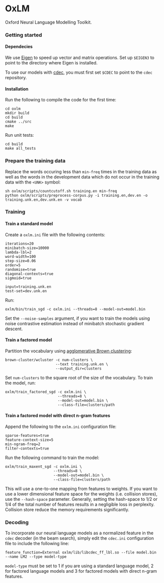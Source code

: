 OxLM
====

Oxford Neural Language Modelling Toolkit.

### Getting started

#### Dependecies

We use [Eigen](http://eigen.tuxfamily.org/index.php?title=Main_Page) to speed up vector and matrix operations. Set up `$EIGEN3` to point to the directory where Eigen is installed.

To use our models with [cdec](http://www.cdec-decoder.org/), you must first set `$CDEC` to point to the `cdec` repository.

#### Installation

Run the following to compile the code for the first time:

    cd oxlm
    mkdir build
    cd build
    cmake ../src
    make

Run unit tests:

    cd build
    make all_tests

### Prepare the training data

Replace the words occuring less than `min-freq` times in the training data as well as the words in the development data which do not occur in the training data with the `<UNK>` symbol:

    sh oxlm/scripts/countcutoff.sh training.en min-freq
    python oxlm/scripts/preprocess-corpus.py -i training.en,dev.en -o training.unk.en,dev.unk.en -v vocab

### Training

#### Train a standard model

Create a `oxlm.ini` file with the following contents:

    iterations=20
    minibatch-size=10000
    lambda-lbl=2
    word-width=100
    step-size=0.06
    order=5
    randomise=true
    diagonal-contexts=true
    sigmoid=true

    input=training.unk.en
    test-set=dev.unk.en

Run:

    oxlm/bin/train_sgd -c oxlm.ini --threads=8 --model-out=model.bin

Set the `--noise-samples` argument, if you want to train the models using noise contrastive estimation instead of minibatch stochastic gradient descent.

#### Train a factored model

Partition the vocabulary using [agglomerative Brown clustering](https://github.com/percyliang/brown-cluster):

    brown-cluster/wcluster -c num-clusters \
                           --text training.unk.en \
                           --output_dir=clusters

Set `num-clusters` to the square root of the size of the vocabulary. To train the model, run:

    oxlm/train_factored_sgd -c oxlm.ini \
                            --threads=8 \
                            --model-out=model.bin \
                            --class-file=clusters/path

#### Train a factored model with direct n-gram features

Append the following to the `oxlm.ini` configuration file:

    sparse-features=true
    feature-context-size=5
    min-ngram-freq=2
    filter-contexts=true

Run the following command to train the model:

    oxlm/train_maxent_sgd -c oxlm.ini \
                          --threads=8 \
                          --model-out=model.bin \
                          --class-file=clusters/path

This will use a one-to-one mapping from features to weights. If you want to use a lower dimensional feature space for the weights (i.e. collision stores), use the `--hash-space` parameter. Generally, setting the hash-space to 1/2 or 1/4 of the total number of features results in a negligible loss in perplexity. Collision store reduce the memory requirements significantly.

### Decoding

To incorporate our neural language models as a normalized feature in the `cdec` decoder (in the beam search), simply edit the `cdec.ini` configuration file to include the following line:

    feature_function=External oxlm/lib/libcdec_ff_lbl.so --file model.bin --name LM2 --type model-type

`model-type` must be set to 1 if you are using a standard language model, 2 for factored language models and 3 for factored models with direct n-gram features.
